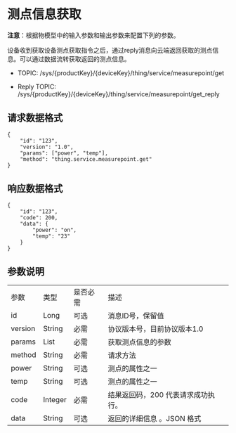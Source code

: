 # 测点信息获取

**注意**：根据物模型中的输入参数和输出参数来配置下列的参数。

设备收到获取设备测点获取指令之后，通过reply消息向云端返回获取的测点信息。可以通过数据流转获取返回的测点信息。

- TOPIC: /sys/{productKey}/{deviceKey}/thing/service/measurepoint/get

- Reply TOPIC: /sys/{productKey}/{deviceKey}/thing/service/measurepoint/get_reply

## 请求数据格式

```
{
	"id": "123",
	"version": "1.0",
	"params": ["power", "temp"],
	"method": "thing.service.measurepoint.get"
}

```

## 响应数据格式

```
{
	"id": "123",
	"code": 200,
	"data": {
		"power": "on",
		"temp": "23"
	}
}

```

## 参数说明

<table>
  <tr>
    <td>参数 </td>
    <td>类型 </td>
    <td>是否必需 </td>
    <td>描述 </td>
  </tr>
  <tr>
    <td>id</td>
    <td>Long</td>
    <td>可选 </td>
    <td>消息ID号，保留值 </td>
  </tr>
  <tr>
    <td>version</td>
    <td>String</td>
    <td>必需 </td>
    <td>协议版本号，目前协议版本1.0</td>
  </tr>
  <tr>
    <td>params</td>
    <td>List</td>
    <td>必需 </td>
    <td>获取测点信息的参数 </td>
  </tr>
  <tr>
    <td>method</td>
    <td>String</td>
    <td>必需 </td>
    <td>请求方法 </td>
  </tr>
  <tr>
    <td>power</td>
    <td>String</td>
    <td>可选 </td>
    <td>测点的属性之一 </td>
  </tr>
  <tr>
    <td>temp</td>
    <td>String</td>
    <td>可选 </td>
    <td>测点的属性之一 </td>
  </tr>
  <tr>
    <td>code</td>
    <td>Integer</td>
    <td>必需 </td>
    <td>结果返回码，200 代表请求成功执行。 </td>
  </tr>
  <tr>
    <td>data</td>
    <td>String</td>
    <td>可选 </td>
    <td>返回的详细信息 。JSON 格式 </td>
  </tr>
</table>
